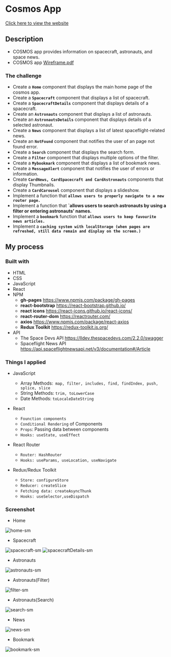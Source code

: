 # Cosmos App 
[Click here to view the website](https://jwd-activity.github.io/cosmos/)

## Description
- COSMOS app provides information on spacecraft, astronauts, and space news.
- COSMOS app [Wireframe.pdf](https://github.com/JWD-activity/cosmos/files/7758927/Wireframe.pdf) 


### The challenge
- Create a **`Home`** component that displays the main home page of the cosmos app.
- Create a **`Spacecraft`** component that displays a list of spacecraft.
- Create a **`SpacecraftDetails`** component that displays details of a spacecraft.
- Create an **`Astronauts`** component that displays a list of astronauts. 
- Create an **`AstronautsDetails`** component that displays details of a selected astronaut.
- Create a **`News`** component that displays a list of latest spaceflight-related news.
- Create an **`NotFound`** component that notifies the user of an page not found error.
- Create a **`Search`** component that displays the search form.
- Create a **`Filter`** component that displays multiple options of the filter.
- Create a **`Mybookmark`** component that displays a list of bookmark news.
- Create a **`MessageAlert`** component that notifies the user of errors or information.
- Create **`CardNews, CardSpacecraft and CardAstronauts`** components that display Thumbnails.
- Create a **`CardCarousel`** component that displays a slideshow.
- Implement a function that **`allows users to properly navigate to a new router page.`**
- Implement a  function that **`allows users to search astronauts by using a filter or entering astronauts' names.**
- Implement a **`bookmark`** function that **`allows users to keep favourite news articles.`**
- Implement a **`caching system with localStorage (when pages are refreshed, still data remain and display on the screen.)`**

## My process
### Built with
- HTML
- CSS
- JavaScript
- React
- NPM 
  - **gh-pages** https://www.npmjs.com/package/gh-pages
  - **react-bootstrap** https://react-bootstrap.github.io/
  - **react icons** https://react-icons.github.io/react-icons/
  - **react-router-dom** https://reactrouter.com/
  - **axios** https://www.npmjs.com/package/react-axios
  - **Redux Toolkit** https://redux-toolkit.js.org/
- API
  - The Space Devs API https://lldev.thespacedevs.com/2.2.0/swagger
  - Spaceflight News API https://api.spaceflightnewsapi.net/v3/documentation#/Article
  
### Things I applied
- JavaScript 
  - Array Methods:` map, filter, includes, find, findIndex, push, splice, slice`
  - String Methods: `trim, toLowerCase`
  - Date Methods: `toLocaleDateString`

- React
  - `Founction components`
  - `Conditional Rendering` of Components
  - `Props`: Passing data between components
  - `Hooks: useState, useEffect`

- React Router
  - `Router: HashRouter`
  - `Hooks: useParams, useLocation, useNavigate`

- Redux/Redux Toolkit
  - `Store: configureStore` 
  - `Reducer: createSlice`
  - `Fetching data: createAsyncThunk`
  - `Hooks: useSelector,useDispatch`
  
### Screenshot
- Home

![home-sm](https://user-images.githubusercontent.com/83196262/147014647-e894966f-b8d7-4d34-bcd0-4c48577fd694.png)

- Spacecraft

![spacecraft-sm](https://user-images.githubusercontent.com/83196262/147014692-7a1fd45a-df0e-4232-bfeb-c26165b93eeb.png)
![spacecraftDetails-sm](https://user-images.githubusercontent.com/83196262/147014711-8acdbee8-c44b-4fca-899e-24240726fa9f.png)

- Astronauts

![astronauts-sm](https://user-images.githubusercontent.com/83196262/147014759-f5dc35a2-244d-4cda-85e7-215fe53f30d4.png)

- Astronauts(Filter)

![filter-sm](https://user-images.githubusercontent.com/83196262/147014788-81833df2-6464-457f-913f-6fa920cedd07.png)

- Astronauts(Search)

![search-sm](https://user-images.githubusercontent.com/83196262/147014818-210761d6-11c9-44ca-a3fc-40dafb77861a.png)

- News

![news-sm](https://user-images.githubusercontent.com/83196262/147014908-21f39c75-1f66-4f88-b18f-4d58f6c8598d.png)

- Bookmark

![bookmark-sm](https://user-images.githubusercontent.com/83196262/147014934-6e7e6840-0140-4183-a265-18b81a4b7722.png)





